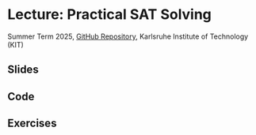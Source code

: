 # Lecture: Practical SAT Solving

Summer Term 2025, [GitHub Repository](https://github.com/satlecture/kit2024), Karlsruhe Institute of Technology (KIT)

## Slides

## Code

## Exercises

